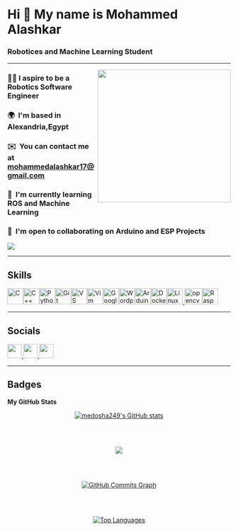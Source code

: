 # Hi 👋 My name is Mohammed Alashkar
### Robotices and Machine Learning Student
-----------------------------------------------------------------------------------------------------------------------
  <img align="right" height="300" src="https://media0.giphy.com/media/v1.Y2lkPTc5MGI3NjExdGpoOHhnMjZuOHc0MjJxdTZtYzhsMW16aDUwZDI1ZTh0enMyb2hyOCZlcD12MV9pbnRlcm5hbF9naWZfYnlfaWQmY3Q9Zw/dBlZwFc1QjzXseX7aT/giphy.webp" />

### 👨‍💻 I aspire to be a Robotics Software Engineer
### 🌍  I'm based in Alexandria,Egypt
### ✉️  You can contact me at [mohammedalashkar17@gmail.com](mailto:mohammedalashkar17@gmail.com) 
### 🧠  I'm currently learning ROS and Machine Learning
### 🤝  I'm open to collaborating on Arduino and ESP Projects




<a href="https://www.github.com/medosha249" target="_blank" rel="noreferrer"><img
src="https://img.shields.io/github/followers/medosha249?logo=github&style=for-the-badge&color=0891b2&labelColor=0f172a" /></a>

-----------------------------------------------------------------------------------------------------------------------


## Skills


<p align="left">
<a href="https://docs.microsoft.com/en-us/cpp/?view=msvc-170" target="_blank" rel="noreferrer"><img src="https://raw.githubusercontent.com/danielcranney/readme-generator/main/public/icons/skills/c-colored.svg" width="36" height="36" alt="C" /></a><a href="https://docs.microsoft.com/en-us/cpp/?view=msvc-170" target="_blank" rel="noreferrer"><img src="https://raw.githubusercontent.com/danielcranney/readme-generator/main/public/icons/skills/cplusplus-colored.svg" width="36" height="36" alt="C++" /></a><a href="https://www.python.org/" target="_blank" rel="noreferrer"><img src="https://raw.githubusercontent.com/danielcranney/readme-generator/main/public/icons/skills/python-colored.svg" width="36" height="36" alt="Python" /></a><a href="https://git-scm.com/" target="_blank" rel="noreferrer"><img src="https://raw.githubusercontent.com/danielcranney/readme-generator/main/public/icons/skills/git-colored.svg" width="36" height="36" alt="Git" /></a><a href="https://code.visualstudio.com/" target="_blank" rel="noreferrer"><img src="https://raw.githubusercontent.com/danielcranney/readme-generator/main/public/icons/skills/visualstudiocode.svg" width="36" height="36" alt="VS Code" /></a><a href="https://www.vim.org/" target="_blank" rel="noreferrer"><img src="https://raw.githubusercontent.com/danielcranney/readme-generator/main/public/icons/skills/vim.svg" width="36" height="36" alt="Vim" /></a><a href="https://cloud.google.com/" target="_blank" rel="noreferrer"><img src="https://raw.githubusercontent.com/danielcranney/readme-generator/main/public/icons/skills/googlecloud-colored.svg" width="36" height="36" alt="Google Cloud" /></a><a href="https://wordpress.com" target="_blank" rel="noreferrer"><img src="https://raw.githubusercontent.com/danielcranney/readme-generator/main/public/icons/skills/wordpress-colored.svg" width="36" height="36" alt="Wordpress" /></a><a href="https://store.arduino.cc/?gclid=Cj0KCQjw2eilBhCCARIsAG0Pf8uueBifykWcsSS4LPESeGQfxGVKJYnzV7bz471XfknQJy_1VINVWM8aAkLtEALw_wcB" target="_blank" rel="noreferrer"><img src="https://raw.githubusercontent.com/danielcranney/readme-generator/main/public/icons/skills/arduino-colored.svg" width="36" height="36" alt="Arduino" /></a><a href="https://www.docker.com/" target="_blank" rel="noreferrer"><img src="https://raw.githubusercontent.com/danielcranney/readme-generator/main/public/icons/skills/docker-colored.svg" width="36" height="36" alt="Docker" /></a><a href="https://www.linux.org" target="_blank" rel="noreferrer"><img src="https://raw.githubusercontent.com/danielcranney/readme-generator/main/public/icons/skills/linux-colored.svg" width="36" height="36" alt="Linux" /></a><a href="https://opencv.org/" target="_blank" rel="noreferrer"> <img src="https://www.vectorlogo.zone/logos/opencv/opencv-icon.svg" alt="opencv" width="40" height="36"/><a href="https://www.raspberrypi.org/" target="_blank" rel="noreferrer"><img src="https://raw.githubusercontent.com/danielcranney/readme-generator/main/public/icons/skills/raspberrypi-colored.svg" width="36" height="36" alt="Raspberry Pi" /></a></p>

  -----------------------------------------------------------------------------------------------------------------------


## Socials

<p align="left"> <a href="https://www.facebook.com/medo.alashkar.22" target="_blank" rel="noreferrer"> <picture> <source media="(prefers-color-scheme: dark)" srcset="https://raw.githubusercontent.com/danielcranney/readme-generator/main/public/icons/socials/facebook-dark.svg" /> <source media="(prefers-color-scheme: light)" srcset="https://raw.githubusercontent.com/danielcranney/readme-generator/main/public/icons/socials/facebook.svg" /> <img src="https://raw.githubusercontent.com/danielcranney/readme-generator/main/public/icons/socials/facebook.svg" width="32" height="32" /> </picture> </a> <a href="https://www.github.com/medosha249" target="_blank" rel="noreferrer"> <picture> <source media="(prefers-color-scheme: dark)" srcset="https://raw.githubusercontent.com/danielcranney/readme-generator/main/public/icons/socials/github-dark.svg" /> <source media="(prefers-color-scheme: light)" srcset="https://raw.githubusercontent.com/danielcranney/readme-generator/main/public/icons/socials/github.svg" /> <img src="https://raw.githubusercontent.com/danielcranney/readme-generator/main/public/icons/socials/github.svg" width="32" height="32" /> </picture> </a> <a href="https://www.linkedin.com/in/mohammed-alashkar-08585b296" target="_blank" rel="noreferrer"> <picture> <source media="(prefers-color-scheme: dark)" srcset="https://raw.githubusercontent.com/danielcranney/readme-generator/main/public/icons/socials/linkedin-dark.svg" /> <source media="(prefers-color-scheme: light)" srcset="https://raw.githubusercontent.com/danielcranney/readme-generator/main/public/icons/socials/linkedin.svg" /> <img src="https://raw.githubusercontent.com/danielcranney/readme-generator/main/public/icons/socials/linkedin.svg" width="32" height="32" /> </picture> </a></p>

-----------------------------------------------------------------------------------------------------------------------

## Badges

<b>My GitHub Stats</b>

<p align="center"><a href="http://www.github.com/medosha249"><img src="https://github-readme-stats.vercel.app/api?username=medosha249&show_icons=true&hide=&count_private=true&title_color=3382ed&text_color=ec4899&icon_color=0891b2&bg_color=0f172a&hide_border=true&show_icons=true" alt="medosha249's GitHub stats" /></a></p>
<br><br>
<p align="center"><a href="http://www.github.com/medosha249"><img src="https://github-readme-streak-stats.herokuapp.com/?user=medosha249&stroke=ec4899&background=0f172a&ring=3382ed&fire=3382ed&currStreakNum=ec4899&currStreakLabel=3382ed&sideNums=ec4899&sideLabels=ec4899&dates=ec4899&hide_border=true" /></a></p>
<br><br>
<p align="center"><a href="http://www.github.com/medosha249"><img src="https://github-readme-activity-graph.cyclic.app/graph?username=medosha249&bg_color=0f172a&color=ec4899&line=0891b2&point=ec4899&area_color=0f172a&area=true&hide_border=true&custom_title=GitHub%20Commits%20Graph" alt="GitHub Commits Graph" /></a></p>
<br><br>
<p align="center"><a href="https://github.com/medosha249" align="left"><img src="https://github-readme-stats.vercel.app/api/top-langs/?username=medosha249&langs_count=10&title_color=3382ed&text_color=ec4899&icon_color=0891b2&bg_color=0f172a&hide_border=true&locale=en&custom_title=Top%20%Languages" alt="Top Languages" /></a></p>


